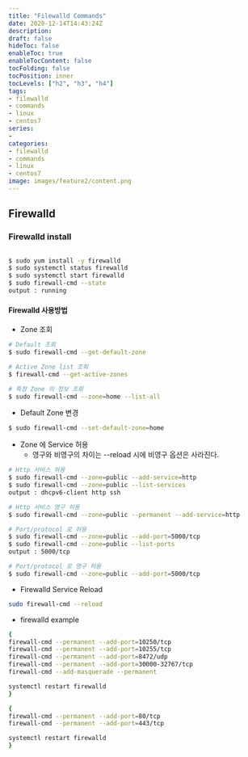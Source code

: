 ```yaml
---
title: "Filewalld Commands"
date: 2020-12-14T14:43:24Z
description:
draft: false
hideToc: false
enableToc: true
enableTocContent: false
tocFolding: false
tocPosition: inner
tocLevels: ["h2", "h3", "h4"]
tags:
- filewalld
- commands 
- linux 
- centos7 
series:
-
categories:
- filewalld
- commands 
- linux 
- centos7 
image: images/feature2/content.png
---
```



## Firewalld 

### Firewalld install 

```sh 

$ sudo yum install -y firewalld 
$ sudo systemctl status firewalld 
$ sudo systemctl start firewalld 
$ sudo firewall-cmd --state
output : running 


```

#### Firewalld 사용방법 

* Zone 조회 
```sh 
# Default 조회 
$ sudo firewall-cmd --get-default-zone

# Active Zone list 조회 
$ firewall-cmd --get-active-zones

# 특정 Zone 의 정보 조회 
$ sudo firewall-cmd --zone=home --list-all

```

* Default Zone 변경 

```sh 
$ sudo firewall-cmd --set-default-zone=home
```

* Zone 에 Service 허용 
    * 영구와 비영구의 차이는 --reload 시에 비영구 옵션은 사라진다. 
```sh 
# Http 서비스 허용 
$ sudo firewall-cmd --zone=public --add-service=http
$ sudo firewall-cmd --zone=public --list-services
output : dhcpv6-client http ssh

# Http 서비스 영구 허용 
$ sudo firewall-cmd --zone=public --permanent --add-service=http

# Port/protocol 로 허용 
$ sudo firewall-cmd --zone=public --add-port=5000/tcp
$ sudo firewall-cmd --zone=public --list-ports
output : 5000/tcp

# Port/protocol 로 영구 허용 
$ sudo firewall-cmd --zone=public --add-port=5000/tcp

```

* Firewalld Service Reload 

```sh 
sudo firewall-cmd --reload
```

* firewalld example 

```sh 
{
firewall-cmd --permanent --add-port=10250/tcp
firewall-cmd --permanent --add-port=10255/tcp
firewall-cmd --permanent --add-port=8472/udp
firewall-cmd --permanent --add-port=30000-32767/tcp
firewall-cmd --add-masquerade --permanent

systemctl restart firewalld
}

{
firewall-cmd --permanent --add-port=80/tcp
firewall-cmd --permanent --add-port=443/tcp

systemctl restart firewalld
}

```

